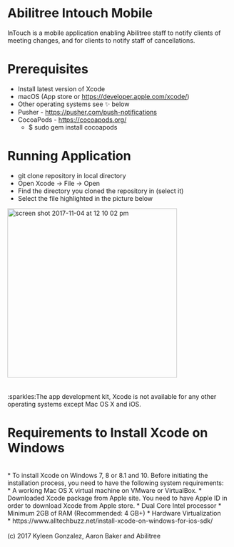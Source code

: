 # Abilitree Intouch Mobile

InTouch is a mobile application enabling Abilitree staff to notify clients of meeting changes, and
for clients to notify staff of cancellations. 

# Prerequisites
  * Install latest version of Xcode
  * macOS (App store or https://developer.apple.com/xcode/)
  * Other operating systems see :sparkles: below
  * Pusher - https://pusher.com/push-notifications
  * CocoaPods - https://cocoapods.org/
    * $ sudo gem install cocoapods
  
 # Running Application
  * git clone repository in local directory
  * Open Xcode -> File -> Open
  * Find the directory you cloned the repository in (select it)
  * Select the file highlighted in the picture below
  <img width="380" alt="screen shot 2017-11-04 at 12 10 02 pm" src="https://user-images.githubusercontent.com/22621127/32408659-362ebf78-c159-11e7-8beb-c03ff35eb507.png">
<br />
<br />
<br />
:sparkles:The app development kit, Xcode is not available for any other operating systems except Mac OS X and iOS. 

# Requirements to Install Xcode on Windows 
<br />
* To install Xcode on Windows 7, 8 or 8.1 and 10. Before initiating the installation process, you need to have the following     system requirements:
<br />
* A working Mac OS X virtual machine on VMware or VirtualBox.
* Downloaded Xcode package from Apple site. You need to have Apple ID in order to download Xcode from Apple store.
* Dual Core Intel processor
* Minimum 2GB of RAM (Recommended: 4 GB+)
* Hardware Virtualization

<br />
* https://www.alltechbuzz.net/install-xcode-on-windows-for-ios-sdk/
<br />
<br />
(c) 2017 Kyleen Gonzalez, Aaron Baker and Abilitree
